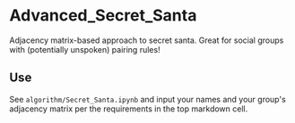 # Advanced_Secret_Santa

Adjacency matrix-based approach to secret santa. Great for social groups with (potentially unspoken) pairing rules!

## Use

See `algorithm/Secret_Santa.ipynb` and input your names and your group's adjacency matrix per the requirements in the top markdown cell.
